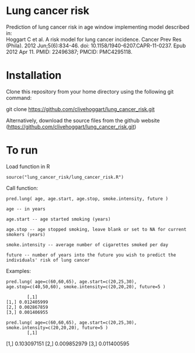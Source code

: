 # Lung cancer risk
Prediction of lung cancer risk in age window implementing model described in:\
Hoggart C et al. A risk model for lung cancer incidence. Cancer Prev Res (Phila). 2012 Jun;5(6):834-46. doi: 10.1158/1940-6207.CAPR-11-0237. Epub 2012 Apr 11. PMID: 22496387; PMCID: PMC4295118.

# Installation
Clone this repository from your home directory using the following git command:

git clone https://github.com/clivehoggart/lung_cancer_risk.git

Alternatively, download the source files from the github website
(https://github.com/clivehoggart/lung_cancer_risk.git)

# To run
Load function in R

	source("lung_cancer_risk/lung_cancer_risk.R")

Call function:

	pred.lung( age, age.start, age.stop, smoke.intensity, future )
	
	age -- in years
	
	age.start -- age started smoking (years)
	
	age.stop -- age stopped smoking, leave blank or set to NA for current smokers (years)
	
	smoke.intensity -- average number of cigarettes smoked per day
	
	future -- number of years into the future you wish to predict the individuals' risk of lung cancer
	
Examples:

	pred.lung( age=c(60,60,65), age.start=c(20,25,30), age.stop=c(40,50,60), smoke.intensity=c(20,20,20), future=5 )

		    [,1]
	[1,] 0.012405999
	[2,] 0.002867859
	[3,] 0.001406955
	
	pred.lung( age=c(60,60,65), age.start=c(20,25,30), smoke.intensity=c(20,20,20), future=5 )
            [,1]
[1,] 0.103097151
[2,] 0.009852979
[3,] 0.011400595


